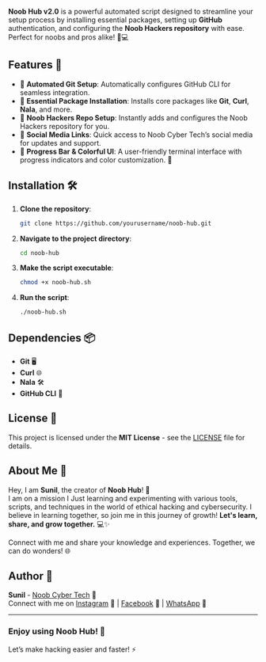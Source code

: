 
**Noob Hub v2.0** is a powerful automated script designed to streamline your setup process by installing essential packages, setting up **GitHub** authentication, and configuring the **Noob Hackers repository** with ease. Perfect for noobs and pros alike! 🔧💻

## Features 🌟
- 🔹 **Automated Git Setup**: Automatically configures GitHub CLI for seamless integration.
- 🔹 **Essential Package Installation**: Installs core packages like **Git**, **Curl**, **Nala**, and more.
- 🔹 **Noob Hackers Repo Setup**: Instantly adds and configures the Noob Hackers repository for you. 
- 🔹 **Social Media Links**: Quick access to Noob Cyber Tech’s social media for updates and support.
- 🔹 **Progress Bar & Colorful UI**: A user-friendly terminal interface with progress indicators and color customization. 🎨

## Installation 🛠️

1. **Clone the repository**:

    ```bash
    git clone https://github.com/yourusername/noob-hub.git
    ```

2. **Navigate to the project directory**:

    ```bash
    cd noob-hub
    ```

3. **Make the script executable**:

    ```bash
    chmod +x noob-hub.sh
    ```

4. **Run the script**:

    ```bash
    ./noob-hub.sh
    ```

## Dependencies 📦
- **Git** 🖥️
- **Curl** 🌐
- **Nala** 🛠️
- **GitHub CLI** 🔑

## License 📜
This project is licensed under the **MIT License** - see the [LICENSE](LICENSE) file for details.

## About Me 📝

Hey, I am **Sunil**, the creator of **Noob Hub**! 🚀  
I am on a mission I Just learning and experimenting with various tools, scripts, and techniques in the world of ethical hacking and cybersecurity. I believe in learning together, so join me in this journey of growth! **Let's learn, share, and grow together.** 💻✨

Connect with me and share your knowledge and experiences. Together, we can do wonders! 🌐

## Author 📝
**Sunil** - [Noob Cyber Tech](https://youtube.com/@noobcybertech2024) 🎥  
Connect with me on [Instagram](https://instagram.com/annon_4you) 📸 | [Facebook](https://www.facebook.com/share/1HrTAb9GoH/) 💬 | [WhatsApp](https://chat.whatsapp.com/DQHA1MZ46RYGlyIIOPZR2T) 📲

---

### Enjoy using Noob Hub! 🚀  
Let’s make hacking easier and faster! ⚡
